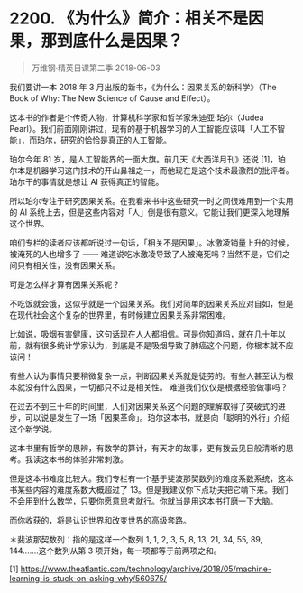 # 2200. 《为什么》简介：相关不是因果，那到底什么是因果？
> 万维钢·精英日课第二季
2018-06-03

我们要讲一本 2018 年 3 月出版的新书，《为什么：因果关系的新科学》（The Book of Why: The New Science of Cause and Effect）。

这本书的作者是个传奇人物，计算机科学家和哲学家朱迪亚·珀尔（Judea Pearl）。我们前面刚刚讲过，现有的基于机器学习的人工智能应该叫「人工不智能」，而珀尔，研究的恰恰是真正的人工智能。

珀尔今年 81 岁，是人工智能界的一面大旗。前几天《大西洋月刊》还说 [1]，珀尔本是机器学习这门技术的开山鼻祖之一，而他现在是这个技术最激烈的批评者。珀尔干的事情就是想让 AI 获得真正的智能。

所以珀尔专注于研究因果关系。在我看来书中这些研究一时之间很难用到一个实用的 AI 系统上去，但是这些内容对「人」倒是很有意义。它能让我们更深入地理解这个世界。

咱们专栏的读者应该都听说过一句话，「相关不是因果」。冰激凌销量上升的时候，被淹死的人也增多了 —— 难道说吃冰激凌导致了人被淹死吗？当然不是，它们之间只有相关性，没有因果关系。

可是怎么样才算有因果关系呢？

不吃饭就会饿，这似乎就是一个因果关系。我们对简单的因果关系应对自如，但是在现代社会这个复杂的世界里，有时候建立因果关系非常困难。

比如说，吸烟有害健康，这句话现在人人都相信。可是你知道吗，就在几十年以前，就有很多统计学家认为，到底是不是吸烟导致了肺癌这个问题，你根本就不应该问！

有些人认为事情只要稍微复杂一点，判断因果关系就是徒劳的。有些人甚至认为根本就没有什么因果，一切都只不过是相关性。
难道我们仅仅是根据经验做事吗？

在过去不到三十年的时间里，人们对因果关系这个问题的理解取得了突破式的进步，可以说是发生了一场「因果革命」。珀尔这本书，就是向「聪明的外行」介绍这个新学说。

这本书里有哲学的思辨，有数学的算计，有天才的故事，更有拨云见日般清晰的思考。我读这本书的体验非常刺激。

但是这本书难度比较大。我们专栏有一个基于斐波那契数列的难度系数系统，这本书某些内容的难度系数大概超过了 13。但是我建议你下点功夫把它啃下来。我们不会用到什么数学，只要你愿意思考就行。你就当是用这本书打磨一下大脑。

而你收获的，将是认识世界和改变世界的高级套路。

＊斐波那契数列：指的是这样一个数列 1, 1, 2, 3, 5, 8, 13, 21, 34, 55, 89, 144.......这个数列从第 3 项开始，每一项都等于前两项之和。

[1] https://www.theatlantic.com/technology/archive/2018/05/machine-learning-is-stuck-on-asking-why/560675/
